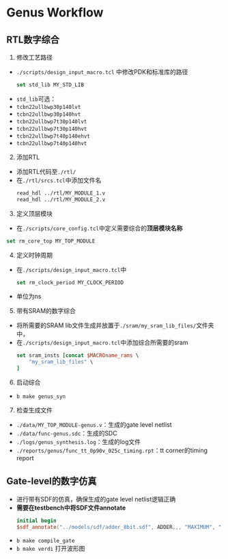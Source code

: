 # Genus Workflow

## RTL数字综合

1. 修改工艺路径
  * `./scripts/design_input_macro.tcl` 中修改PDK和标准库的路径
    ```tcl
    set std_lib MY_STD_LIB
    ```
  * `std_lib`可选：
   * `tcbn22ullbwp30p140lvt`
   * `tcbn22ullbwp30p140hvt`
   * `tcbn22ullbwp7t30p140lvt`
   * `tcbn22ullbwp7t30p140hvt`
   * `tcbn22ullbwp7t40p140ehvt`
   * `tcbn22ullbwp7t40p140hvt`

2. 添加RTL
  * 添加RTL代码至`./rtl/`
  * 在`./rtl/srcs.tcl`中添加文件名
    ```tcl
    read_hdl ../rtl/MY_MODULE_1.v
    read_hdl ../rtl/MY_MODULE_2.v
    ```

3. 定义顶层模块
  * 在`./scripts/core_config.tcl`中定义需要综合的**顶层模块名称**
   ```tcl
   set rm_core_top MY_TOP_MODULE
   ```

4. 定义时钟周期
  * 在`./scripts/design_input_macro.tcl`中
    ```tcl
    set rm_clock_period MY_CLOCK_PERIOD
    ```
  * 单位为ns

5. 带有SRAM的数字综合
  * 将所需要的SRAM lib文件生成并放置于`./sram/my_sram_lib_files/`文件夹中，
  * 在`./scripts/design_input_macro.tcl`中添加综合所需要的sram
    ```tcl
    set sram_insts [concat $MACROname_rams \
        "my_sram_lib_files" \
    ]
    ```

6. 启动综合
  * `b make genus_syn`

7. 检查生成文件
  * `./data/MY_TOP_MODULE-genus.v`：生成的gate level netlist
  * `./data/func-genus.sdc`：生成的SDC
  * `./logs/genus_synthesis.log`：生成的log文件
  * `./reports/genus/func_tt_0p90v_025c_timing.rpt`：tt corner的timing report

## Gate-level的数字仿真

* 进行带有SDF的仿真，确保生成的gate level netlist逻辑正确
* **需要在testbench中将SDF文件annotate**
  ```verilog
  initial begin
  $sdf_annotate("../models/sdf/adder_8bit.sdf", ADDER,,, "MAXIMUM", "1.6:1.4:1.2", "FROM_MTM");
  ```
* `b make compile_gate`
* `b make verdi` 打开波形图
